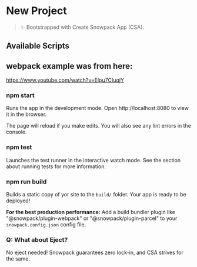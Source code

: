 # New Project

> ✨ Bootstrapped with Create Snowpack App (CSA).

## Available Scripts


## webpack example was from here:
https://www.youtube.com/watch?v=Elpu7CIuqjY

### npm start

Runs the app in the development mode.
Open http://localhost:8080 to view it in the browser.

The page will reload if you make edits.
You will also see any lint errors in the console.

### npm test

Launches the test runner in the interactive watch mode.
See the section about running tests for more information.

### npm run build

Builds a static copy of yor site to the `build/` folder.
Your app is ready to be deployed!

**For the best production performance:** Add a build bundler plugin like "@snowpack/plugin-webpack" or  "@snowpack/plugin-parcel" to your `snowpack.config.json` config file.



### Q: What about Eject?

No eject needed! Snowpack guarantees zero lock-in, and CSA strives for the same.
